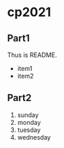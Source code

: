 # cp2021

## Part1
Thus is README.
- item1
- item2

## Part2
1. sunday
1. monday
1. tuesday
1. wednesday

